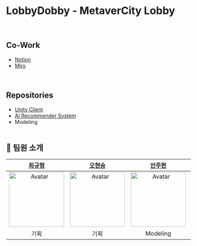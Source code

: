 LobbyDobby - MetaverCity Lobby
=============
<br>

## Co-Work
- [Notion](https://lopsided-gardenia-d9c.notion.site/86d934078f7442e4946b5e38eea4da8a?v=baea7b68cb8043c895e92289a992a31b)
- [Miro](https://miro.com/app/board/uXjVP1uO8j0=/)
<br>

## Repositories
- [Unity Client](https://github.com/LoBDoB/lobbydobby-unity)
- [AI Recommender System](https://github.com/LoBDoB/lobbydobby-ai)
- Modeling
<br><br>

## 🧑‍ 팀원 소개
| [최규형](https://github.com/dancefirst) | [오현승](https://github.com/OHxhxs) | [안주현](https://github.com/vvavava) | [이승민](https://github.com/leebach98) | [김지훈](https://github.com/MightyChipmunk) | [김태현](https://github.com/ktaehyun)
| :----: | :----: | :----: | :----: | :----: | :----: |
| <a href="https://github.com/dancefirst"><img src="https://avatars.githubusercontent.com/u/98203262?v=4" alt="Avatar" width="150px" /></a> | <a href="https://github.com/OHxhxs"><img src="https://avatars.githubusercontent.com/u/94346414?v=4" alt="Avatar" width="150px" /></a> | <a href="https://github.com/vvavava"><img src="https://user-images.githubusercontent.com/86669008/211308153-ff80f153-1b6d-4239-8039-b2b22f3bd4d6.jpg" alt="Avatar" width="150px" /></a> | <a href="https://github.com/leebach98"><img src="https://user-images.githubusercontent.com/86669008/211308242-3ec6f210-d4df-421d-9afc-160c74fb43e8.jpg" alt="Avatar" width="150px" /></a> | <a href="https://github.com/MightyChipmunk"><img src="https://user-images.githubusercontent.com/86669008/211308858-1fbe8102-f402-4133-8bb7-58b792eea6e3.jpg" width="150px" /></a> | <a href="https://github.com/ktaehyun"><img src="https://avatars.githubusercontent.com/u/86669008?v=4" width="150px" /></a> |
| 기획 | 기획 | Modeling | XR | XR | AI |
